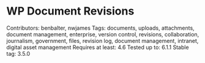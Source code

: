 # WP Document Revisions

Contributors: benbalter, nwjames
Tags: documents, uploads, attachments, document management, enterprise, version control, revisions, collaboration, journalism, government, files, revision log, document management, intranet, digital asset management
Requires at least: 4.6
Tested up to: 6.1.1
Stable tag: 3.5.0

